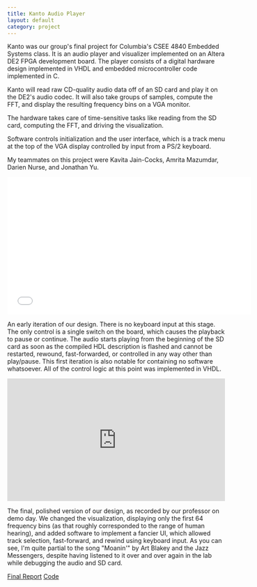 ```yaml
---
title: Kanto Audio Player
layout: default
category: project
---
```


Kanto was our group's final project for Columbia's CSEE 4840 Embedded Systems class.
It is an audio player and visualizer implemented on an Altera DE2 FPGA
development board. The player consists of a digital hardware design implemented 
in VHDL and embedded microcontroller code implemented in C. 

Kanto will read raw CD-quality audio data off of an SD card and play it on
the DE2's audio codec. It will also take groups of samples, compute the FFT,
and display the resulting frequency bins on a VGA monitor.

The hardware takes care of time-sensitive tasks like reading from the SD card,
computing the FFT, and driving the visualization.

Software controls initialization and the user interface, which is a track
menu at the top of the VGA display controlled by input from a PS/2 keyboard.

My teammates on this project were Kavita Jain-Cocks, Amrita Mazumdar,
Darien Nurse, and Jonathan Yu.

<p><iframe width="560" height="315" src="//www.youtube.com/embed/g-Gh5SFSpzw" 
		frameborder="0" allowfullscreen="true">
</iframe></p>

An early iteration of our design. There is no keyboard input at this stage.
The only control is a single switch on the board, which causes the playback to 
pause or continue. The audio starts playing from the beginning of the SD card
as soon as the compiled HDL description is flashed and cannot be restarted,
rewound, fast-forwarded, or controlled in any way other than play/pause.
This first iteration is also notable for containing no software whatsoever.
All of the control logic at this point was implemented in VHDL.

<p><iframe src="http://player.vimeo.com/video/68397395" width="500" height="281" 
	frameborder="0" allowFullScreen="true">
</iframe></p>

The final, polished version of our design, as recorded by our professor on
demo day. We changed the visualization, displaying only the first 64 frequency
bins (as that roughly corresponded to the range of human hearing), and added
software to implement a fancier UI, which allowed track selection, fast-forward,
and rewind using keyboard input. As you can see, I'm quite partial to the song
"Moanin'" by Art Blakey and the Jazz Messengers, despite having listened to it
over and over again in the lab while debugging the audio and SD card.

[Final Report](http://www.cs.columbia.edu/~sedwards/classes/2013/4840/reports/kanto.pdf)
[Code](https://github.com/kanto-player/kanto)

